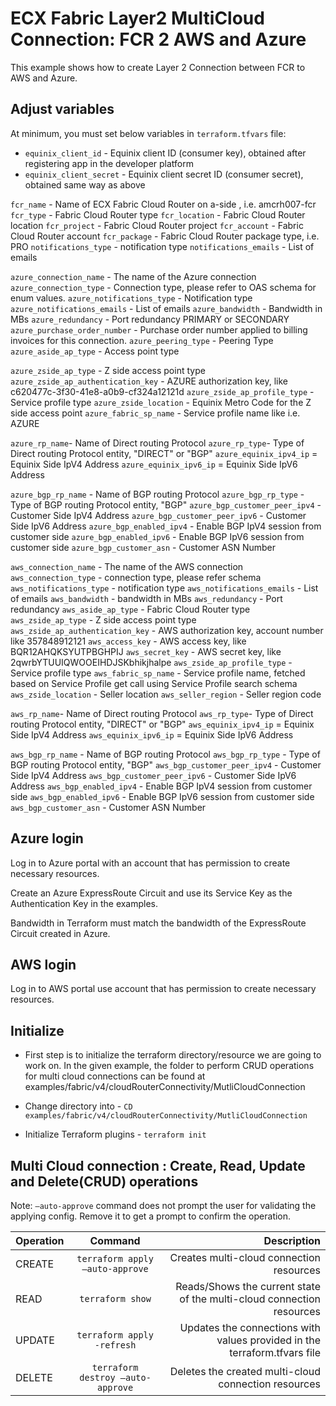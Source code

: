 # ECX Fabric Layer2 MultiCloud Connection: FCR 2 AWS and Azure

This example shows how to create Layer 2 Connection between FCR to AWS and Azure.

## Adjust variables

At minimum, you must set below variables in `terraform.tfvars` file:

* `equinix_client_id` - Equinix client ID (consumer key), obtained after
  registering app in the developer platform
* `equinix_client_secret` - Equinix client secret ID (consumer secret),
  obtained same way as above

`fcr_name` - Name of ECX Fabric Cloud Router on a-side , i.e. amcrh007-fcr
`fcr_type` - Fabric Cloud Router type
`fcr_location` - Fabric Cloud Router location
`fcr_project` - Fabric Cloud Router project
`fcr_account` - Fabric Cloud Router account
`fcr_package` - Fabric Cloud Router package type, i.e. PRO
`notifications_type` - notification type
`notifications_emails` - List of emails


`azure_connection_name` - The name of the Azure connection
`azure_connection_type` - Connection type, please refer to OAS schema for enum values.
`azure_notifications_type` - Notification type
`azure_notifications_emails` - List of emails
`azure_bandwidth` - Bandwidth in MBs
`azure_redundancy` - Port redundancy PRIMARY or SECONDARY
`azure_purchase_order_number` - Purchase order number applied to billing invoices for this connection.
`azure_peering_type` - Peering Type
`azure_aside_ap_type` - Access point type

`azure_zside_ap_type` - Z side access point type
`azure_zside_ap_authentication_key` - AZURE authorization key, like c620477c-3f30-41e8-a0b9-cf324a12121d
`azure_zside_ap_profile_type` - Service profile type
`azure_zside_location` - Equinix Metro Code for the Z side access point
`azure_fabric_sp_name` - Service profile name like i.e. AZURE

`azure_rp_name`- Name of Direct routing Protocol
`azure_rp_type`- Type of Direct routing Protocol entity, "DIRECT" or "BGP"
`azure_equinix_ipv4_ip` = Equinix Side IpV4 Address
`azure_equinix_ipv6_ip` = Equinix Side IpV6 Address

`azure_bgp_rp_name` - Name of BGP routing Protocol
`azure_bgp_rp_type` - Type of BGP routing Protocol entity, "BGP"
`azure_bgp_customer_peer_ipv4` - Customer Side IpV4 Address
`azure_bgp_customer_peer_ipv6` - Customer Side IpV6 Address
`azure_bgp_enabled_ipv4` - Enable BGP IpV4 session from customer side
`azure_bgp_enabled_ipv6` - Enable BGP IpV6 session from customer side
`azure_bgp_customer_asn` - Customer ASN Number

`aws_connection_name` - The name of the AWS connection
`aws_connection_type` - connection type, please refer schema
`aws_notifications_type` - notification type
`aws_notifications_emails` - List of emails
`aws_bandwidth` - bandwidth in MBs
`aws_redundancy` - Port redundancy
`aws_aside_ap_type` - Fabric Cloud Router type
`aws_zside_ap_type` - Z side access point type
`aws_zside_ap_authentication_key` - AWS authorization key, account number like 357848912121
`aws_access_key` - AWS access key, like BQR12AHQKSYUTPBGHPIJ
`aws_secret_key` - AWS secret key, like 2qwrbYTUUIQWOOEIHDJSKbhikjhalpe
`aws_zside_ap_profile_type` - Service profile type
`aws_fabric_sp_name` - Service profile name, fetched based on Service Profile get call using Service Profile search schema
`aws_zside_location` - Seller location
`aws_seller_region` - Seller region code

`aws_rp_name`- Name of Direct routing Protocol
`aws_rp_type`- Type of Direct routing Protocol entity, "DIRECT" or "BGP"
`aws_equinix_ipv4_ip` = Equinix Side IpV4 Address
`aws_equinix_ipv6_ip` = Equinix Side IpV6 Address

`aws_bgp_rp_name` - Name of BGP routing Protocol
`aws_bgp_rp_type` - Type of BGP routing Protocol entity, "BGP"
`aws_bgp_customer_peer_ipv4` - Customer Side IpV4 Address
`aws_bgp_customer_peer_ipv6` - Customer Side IpV6 Address
`aws_bgp_enabled_ipv4` - Enable BGP IpV4 session from customer side
`aws_bgp_enabled_ipv6` - Enable BGP IpV6 session from customer side
`aws_bgp_customer_asn` - Customer ASN Number

## Azure login

Log in to Azure portal with an account that has permission to create necessary resources.

Create an Azure ExpressRoute Circuit and use its Service Key as the Authentication Key in the examples.

Bandwidth in Terraform must match the bandwidth of the ExpressRoute Circuit created in Azure.

## AWS login

Log in to AWS portal use account that has permission to create necessary resources.

## Initialize
- First step is to initialize the terraform directory/resource we are going to work on.
  In the given example, the folder to perform CRUD operations for multi cloud connections can be found at examples/fabric/v4/cloudRouterConnectivity/MutliCloudConnection

- Change directory into - `CD examples/fabric/v4/cloudRouterConnectivity/MutliCloudConnection`
- Initialize Terraform plugins - `terraform init`

## Multi Cloud connection  : Create, Read, Update and Delete(CRUD) operations
Note: `–auto-approve` command does not prompt the user for validating the applying config. Remove it to get a prompt to confirm the operation.

| Operation |              Command              |                                                               Description |
|:----------|:---------------------------------:|--------------------------------------------------------------------------:|
| CREATE    |  `terraform apply –auto-approve`  |                                  Creates multi-cloud connection resources |
| READ      |         `terraform show`          |      Reads/Shows the current state of the multi-cloud connection resources |
| UPDATE    |    `terraform apply -refresh`     | Updates the connections with values provided in the terraform.tfvars file |
| DELETE    | `terraform destroy –auto-approve` |                       Deletes the created multi-cloud connection resources |
